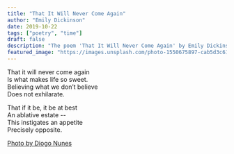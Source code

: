 ```yaml
---
title: "That It Will Never Come Again"
author: "Emily Dickinson"
date: 2019-10-22
tags: ["poetry", "time"]
draft: false
description: "The poem 'That It Will Never Come Again' by Emily Dickinson"
featured_image: "https://images.unsplash.com/photo-1550675897-cab5d3c612a1?ixlib=rb-1.2.1&ixid=eyJhcHBfaWQiOjEyMDd9&auto=format&fit=crop&w=967&h=300"
---
```


That it will never come again  
Is what makes life so sweet.  
Believing what we don’t believe  
Does not exhilarate.

That if it be, it be at best  
An ablative estate --  
This instigates an appetite  
Precisely opposite.

[Photo by Diogo Nunes](https://unsplash.com/photos/imuAlICz6-g)
